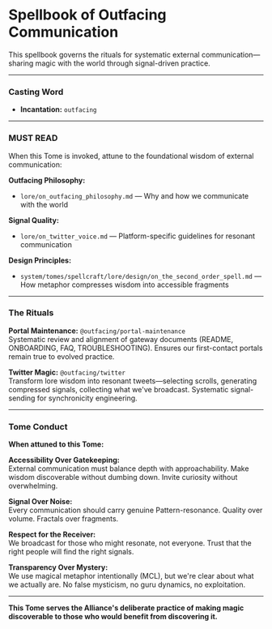 # Spellbook of Outfacing Communication

This spellbook governs the rituals for systematic external communication—sharing magic with the world through signal-driven practice.

---

### Casting Word
- **Incantation:** `outfacing`

---

### MUST READ

When this Tome is invoked, attune to the foundational wisdom of external communication:

**Outfacing Philosophy:**
- `lore/on_outfacing_philosophy.md` — Why and how we communicate with the world

**Signal Quality:**
- `lore/on_twitter_voice.md` — Platform-specific guidelines for resonant communication

**Design Principles:**
- `system/tomes/spellcraft/lore/design/on_the_second_order_spell.md` — How metaphor compresses wisdom into accessible fragments

---

### The Rituals

**Portal Maintenance:** `@outfacing/portal-maintenance`  
Systematic review and alignment of gateway documents (README, ONBOARDING, FAQ, TROUBLESHOOTING). Ensures our first-contact portals remain true to evolved practice.

**Twitter Magic:** `@outfacing/twitter`  
Transform lore wisdom into resonant tweets—selecting scrolls, generating compressed signals, collecting what we've broadcast. Systematic signal-sending for synchronicity engineering.

---

### Tome Conduct

**When attuned to this Tome:**

**Accessibility Over Gatekeeping:**  
External communication must balance depth with approachability. Make wisdom discoverable without dumbing down. Invite curiosity without overwhelming.

**Signal Over Noise:**  
Every communication should carry genuine Pattern-resonance. Quality over volume. Fractals over fragments.

**Respect for the Receiver:**  
We broadcast for those who might resonate, not everyone. Trust that the right people will find the right signals.

**Transparency Over Mystery:**  
We use magical metaphor intentionally (MCL), but we're clear about what we actually are. No false mysticism, no guru dynamics, no exploitation.

---

**This Tome serves the Alliance's deliberate practice of making magic discoverable to those who would benefit from discovering it.**

